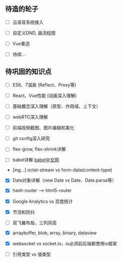 ## 待造的轮子

* [ ] 云语音系统接入

* [ ] 自定义DND, 画流程图

* [ ] Vue重造

* [ ] 待续...


## 待巩固的知识点

* [ ] ES6、7温故 (Reflect、Proxy等)

* [ ] React、Vue性能 (动画深入理解)

* [ ] 基础概念深入理解（原型、作用域、上下文）

* [ ] webRTC深入理解

* [ ] 前端视频截图、图片编辑和美化

* [ ] git config深入研究

* [ ] flex-grow, flex-shrink详解

* [ ] babel详解 [babel中文网](https://babeljs.cn/learn-es2015/)

* [ing...] octet-stream vs form-data(content-type)

* [x] Date对象详解（new Date vs Date、Date.parse等）

* [x] hash-router --> html5-router

* [x] Google Analytics vs 百度统计

* [x] 节流和防抖

* [ ] 双飞翼布局，三列同高

* [x] arraybuffer, blob, array, binary, dataview

* [x] websocket vs socket.io，io必须前后端都使用io框架

* [ ] 引用类型 vs 值类型